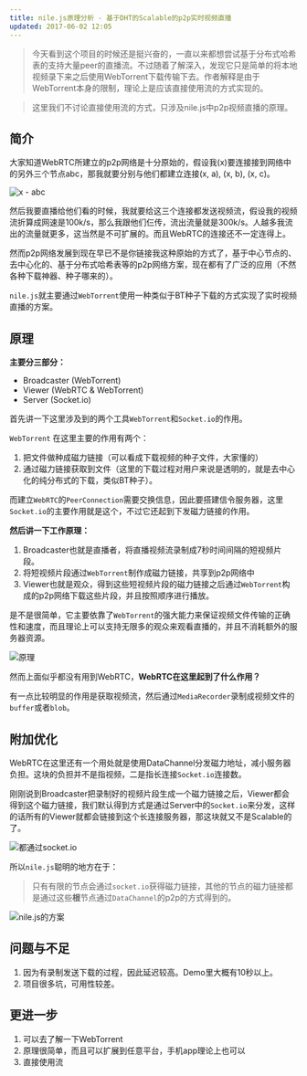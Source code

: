 ```yaml
---
title: nile.js原理分析 - 基于DHT的Scalable的p2p实时视频直播
updated: 2017-06-02 12:05
---
```


> 今天看到这个项目的时候还是挺兴奋的，一直以来都想尝试基于分布式哈希表的支持大量peer的直播流。不过随着了解深入，发现它只是简单的将本地视频录下来之后使用WebTorrent下载传输下去。作者解释是由于WebTorrent本身的限制，理论上是应该直接使用流的方式实现的。

> 这里我们不讨论直接使用流的方式，只涉及nile.js中p2p视频直播的原理。


## 简介

大家知道WebRTC所建立的p2p网络是十分原始的，假设我(x)要连接接到网络中的另外三个节点abc，那我就要分别与他们都建立连接(x, a), (x, b), (x, c)。


![x - abc](http://upload-images.jianshu.io/upload_images/1555399-1fc155fbc2a763d6.png?imageMogr2/auto-orient/strip%7CimageView2/2/w/1240)

然后我要直播给他们看的时候，我就要给这三个连接都发送视频流，假设我的视频流折算成网速是100k/s，那么我跟他们仨传，流出流量就是300k/s。人越多我流出的流量就更多，这当然是不可扩展的。而且WebRTC的连接还不一定连得上。

然而p2p网络发展到现在早已不是你链接我这种原始的方式了，基于中心节点的、去中心化的、基于分布式哈希表等的p2p网络方案，现在都有了广泛的应用（不然各种下载神器、种子哪来的）。

`nile.js`就主要通过`WebTorrent`使用一种类似于BT种子下载的方式实现了实时视频直播的方案。

## 原理

**主要分三部分：**

- Broadcaster (WebTorrent)
- Viewer (WebRTC & WebTorrent)
- Server (Socket.io)

首先讲一下这里涉及到的两个工具`WebTorrent`和`Socket.io`的作用。

`WebTorrent` 在这里主要的作用有两个：
1. 把文件做种成磁力链接（可以看成下载视频的种子文件，大家懂的）
2. 通过磁力链接获取到文件（这里的下载过程对用户来说是透明的，就是去中心化的纯分布式的下载，类似BT种子）。

而建立`WebRTC`的`PeerConnection`需要交换信息，因此要搭建信令服务器，这里`Socket.io`的主要作用就是这个，不过它还起到下发磁力链接的作用。


**然后讲一下工作原理：**

1. Broadcaster也就是直播者，将直播视频流录制成7秒时间间隔的短视频片段。
2. 将短视频片段通过`WebTorrent`制作成磁力链接，共享到p2p网络中
3. Viewer也就是观众，得到这些短视频片段的磁力链接之后通过`WebTorrent`构成的p2p网络下载这些片段，并且按照顺序进行播放。

是不是很简单，它主要依靠了`WebTorrent`的强大能力来保证视频文件传输的正确性和速度，而且理论上可以支持无限多的观众来观看直播的，并且不消耗额外的服务器资源。


![原理](http://upload-images.jianshu.io/upload_images/1555399-10eccdccbd84f754.png?imageMogr2/auto-orient/strip%7CimageView2/2/w/1240)


然而上面似乎都没有用到WebRTC，**WebRTC在这里起到了什么作用？**

有一点比较明显的作用是获取视频流，然后通过`MediaRecorder`录制成视频文件的`buffer`或者`blob`。

## 附加优化

WebRTC在这里还有一个用处就是使用DataChannel分发磁力地址，减小服务器负担。这块的负担并不是指视频，二是指长连接`Socket.io`连接数。

刚刚说到Broadcaster把录制好的视频片段生成一个磁力链接之后，Viewer都会得到这个磁力链接，我们默认得到方式是通过Server中的`Socket.io`来分发，这样的话所有的Viewer就都会链接到这个长连接服务器，那这块就又不是Scalable的了。


![都通过socket.io](http://upload-images.jianshu.io/upload_images/1555399-d83915c729f6dbf3.png?imageMogr2/auto-orient/strip%7CimageView2/2/w/1240)


所以`nile.js`聪明的地方在于：

> 只有有限的节点会通过`socket.io`获得磁力链接，其他的节点的磁力链接都是通过这些**根**节点通过`DataChannel`的p2p的方式得到的。


![nile.js的方案](http://upload-images.jianshu.io/upload_images/1555399-a877a321aef1eda4.png?imageMogr2/auto-orient/strip%7CimageView2/2/w/1240)


## 问题与不足

1. 因为有录制发送下载的过程，因此延迟较高。Demo里大概有10秒以上。
2. 项目很多坑，可用性较差。

## 更进一步

1. 可以去了解一下WebTorrent
2. 原理很简单，而且可以扩展到任意平台，手机app理论上也可以
3. 直接使用流